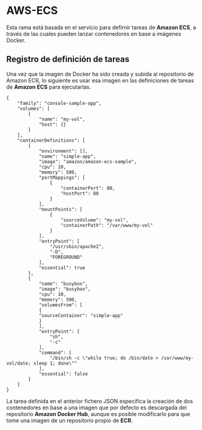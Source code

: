 # AWS-ECS
Esta rama está basada en el servicio para defirnir tareas de **Amazon ECS**, a través de las cuales pueden lanzar contenedores en base a imágenes Docker.


## Registro de definición de tareas
Una vez que la imagen de Docker ha sido creada y subida al repositorio de Amazon ECR, lo siguiente es usar esa imagen en las definiciones de tareas de **Amazon ECS** para ejecutarlas.

	{
    	"family": "console-sample-app",
    	"volumes": [
        	{
            	"name": "my-vol",
            	"host": {}
        	}
    	],
    	"containerDefinitions": [
        	{
            	"environment": [],
            	"name": "simple-app",
            	"image": "amazon/amazon-ecs-sample",
            	"cpu": 10,
            	"memory": 500,
            	"portMappings": [
                	{
                    	"containerPort": 80,
                    	"hostPort": 80
                	}
            	],
            	"mountPoints": [
                	{
                    	"sourceVolume": "my-vol",
                    	"containerPath": "/var/www/my-vol"
                	}
            	],
            	"entryPoint": [
                	"/usr/sbin/apache2",
                	"-D",
                	"FOREGROUND"
            	],
            	"essential": true
        	},
        	{
            	"name": "busybox",
            	"image": "busybox",
            	"cpu": 10,
            	"memory": 500,
            	"volumesFrom": [
            	{
              	"sourceContainer": "simple-app"
            	}
            	],
            	"entryPoint": [
                	"sh",
                	"-c"
            	],
            	"command": [
                	"/bin/sh -c \"while true; do /bin/date > /var/www/my-vol/date; sleep 1; done\""
            	],
            	"essential": false
        	}
    	]
	}
	
La tarea definida en el anterior fichero JSON especifica la creación de dos contenedores en base a una imagen que por defecto es descargada del repositorio **Amazon Docker Hub**, aunque es posible modificarlo para que tome una imagen de un repositorio propio de **ECR**.